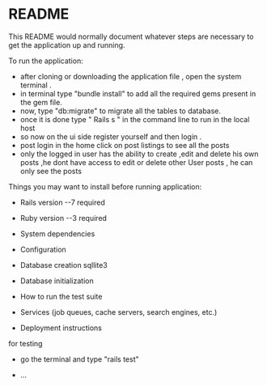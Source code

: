 # README

This README would normally document whatever steps are necessary to get the
application up and running.

To run the application:
- after cloning or downloading the application file , open the system terminal .
- in terminal type "bundle install" to add all the required gems present in the gem file.
- now, type "db:migrate" to migrate all the tables to database.
- once it is done type " Rails s " in the command line to run in the local host 
- so now on the ui side register yourself and then login .
- post login in the home click on post listings to see all the posts
- only the logged in user has the ability to create  ,edit and delete his own posts ,he dont have access to edit or delete other User posts ,
  he can only see the posts




Things you may want to install before running application:

* Rails  version --7 required 
* Ruby  version --3 required 



* System dependencies

* Configuration

* Database creation sqllite3

* Database initialization

* How to run the test suite

* Services (job queues, cache servers, search engines, etc.)

* Deployment instructions


for testing 

- go the terminal and type "rails test"

* ...
